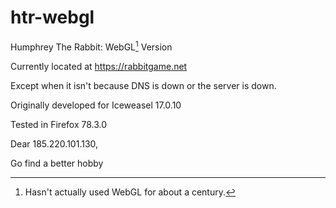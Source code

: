 htr-webgl
=========

Humphrey The Rabbit: WebGL[^webgl] Version

Currently located at https://rabbitgame.net

Except when it isn't because DNS is down or the server is down.

Originally developed for Iceweasel 17.0.10

Tested in Firefox 78.3.0

[^webgl]: Hasn't actually used WebGL for about a century.

Dear 185.220.101.130,

Go find a better hobby



